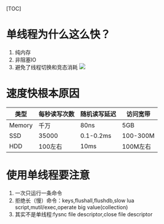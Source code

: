 [TOC]

# 单线程为什么这么快？
1. 纯内存
2. 非阻塞IO
3. 避免了线程切换和竞态消耗
![](https://raw.githubusercontent.com/1990frog/imagebed/default/1602320074_20191117162536572_37871848.png)
# 速度快根本原因
|  类型  | 每秒读写次数 | 随机读写延迟 | 访问宽带 |
| ------ | ------------ | ------------ | -------- |
| Memory | 千万         | 80ns         | 5GB      |
| SSD    | 35000        | 0.1-0.2ms    | 100-300M |
| HDD    | 100左右      | 10ms         | 100M左右     |
# 使用单线程要注意
1. 一次只运行一条命令
2. 拒绝长（慢）命令：keys,flushall,flushdb,slow lua script,mutil/exec,operate big value(collection)
3. 其实不是单线程:fysnc file descriptor,close file descriptor